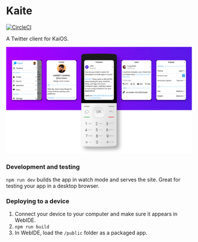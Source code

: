 # Kaite

[![CircleCI](https://dl.circleci.com/status-badge/img/gh/garredow/kaite/tree/main.svg?style=svg)](https://dl.circleci.com/status-badge/redirect/gh/garredow/kaite/tree/main)

A Twitter client for KaiOS.

![Device frames](/promo/banner.png?raw=true)

### Development and testing

`npm run dev` builds the app in watch mode and serves the site. Great for testing your app in a desktop browser.

### Deploying to a device

1. Connect your device to your computer and make sure it appears in WebIDE.
2. `npm run build`
3. In WebIDE, load the `/public` folder as a packaged app.
